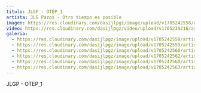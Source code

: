 ```yaml
---
titulo: JLGP - OTEP_1
artista: JLG Pazos - Otro tiempo es posible
imagen: https://res.cloudinary.com/dasijlpgz/image/upload/v1705242558/artistas/Jose%20Luis%20Gonz%C3%A1lez%20Pazos%20-%20Otro%20tiempo%20es%20posible/obra_1/P1090057.jpg
video: https://res.cloudinary.com/dasijlpgz/video/upload/v1705239216/artistas/Jose%20Luis%20Gonz%C3%A1lez%20Pazos%20-%20Otro%20tiempo%20es%20posible/obra_1/obra_1-1.mp4
galeria:
  - https://res.cloudinary.com/dasijlpgz/image/upload/v1705242558/artistas/Jose%20Luis%20Gonz%C3%A1lez%20Pazos%20-%20Otro%20tiempo%20es%20posible/obra_1/P1090057.jpg
  - https://res.cloudinary.com/dasijlpgz/image/upload/v1705242559/artistas/Jose%20Luis%20Gonz%C3%A1lez%20Pazos%20-%20Otro%20tiempo%20es%20posible/obra_1/P1090060.jpg
  - https://res.cloudinary.com/dasijlpgz/image/upload/v1705242560/artistas/Jose%20Luis%20Gonz%C3%A1lez%20Pazos%20-%20Otro%20tiempo%20es%20posible/obra_1/P1090062.jpg
  - https://res.cloudinary.com/dasijlpgz/image/upload/v1705242562/artistas/Jose%20Luis%20Gonz%C3%A1lez%20Pazos%20-%20Otro%20tiempo%20es%20posible/obra_1/P1090065.jpg
  - https://res.cloudinary.com/dasijlpgz/image/upload/v1705242560/artistas/Jose%20Luis%20Gonz%C3%A1lez%20Pazos%20-%20Otro%20tiempo%20es%20posible/obra_1/P1090063.jpg
  - https://res.cloudinary.com/dasijlpgz/image/upload/v1705242563/artistas/Jose%20Luis%20Gonz%C3%A1lez%20Pazos%20-%20Otro%20tiempo%20es%20posible/obra_1/P1090067.jpg
---
```

JLGP - OTEP_1